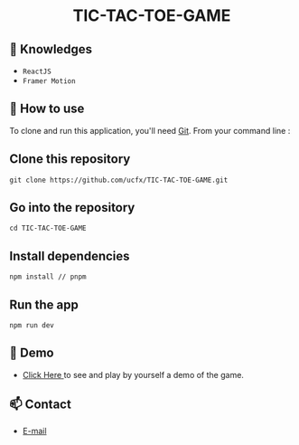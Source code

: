 <h1 align="center">TIC-TAC-TOE-GAME</h1>

## :rocket: Knowledges

-   `ReactJS`
-   `Framer Motion`

## :book: How to use

To clone and run this application, you'll need [Git](https://git-scm.com/downloads). From your command line :

## Clone this repository

```
git clone https://github.com/ucfx/TIC-TAC-TOE-GAME.git
```

## Go into the repository

```
cd TIC-TAC-TOE-GAME
```

## Install dependencies

```
npm install // pnpm
```

## Run the app

```
npm run dev
```

## :link: Demo

-   <a target="_blank" href="https://eito2307.github.io/TIC-TAC-TOE-GAME/"> Click Here </a> to see and play by yourself a demo of the game.

## :mailbox: Contact

-   <a target="_blank" href="mailto:eito2307@gmail.com">E-mail</a>
